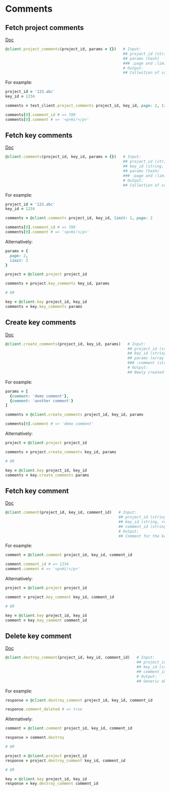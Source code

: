 # Comments

## Fetch project comments

[Doc](https://developers.lokalise.com/reference/list-project-comments)

```ruby
@client.project_comments(project_id, params = {})   # Input:
                                                    ## project_id (string, required)
                                                    ## params (hash)
                                                    ### :page and :limit
                                                    # Output:
                                                    ## Collection of comments available in the given project
```

For example:

```ruby
project_id = '123.abc'
key_id = 1234

comments = test_client.project_comments project_id, key_id, page: 2, limit: 3

comments[0].comment_id # => 789
comments[0].comment # => '<p>Hi!</p>'
```

## Fetch key comments

[Doc](https://developers.lokalise.com/reference/list-key-comments)

```ruby
@client.comments(project_id, key_id, params = {})   # Input:
                                                    ## project_id (string, required)
                                                    ## key_id (string, required)
                                                    ## params (hash)
                                                    ### :page and :limit
                                                    # Output:
                                                    ## Collection of comments available for the specified key in the given project
```

For example:

```ruby
project_id = '123.abc'
key_id = 1234

comments = @client.comments project_id, key_id, limit: 1, page: 2

comments[0].comment_id # => 789
comments[0].comment # => '<p>Hi!</p>'
```

Alternatively:

```ruby
params = {
  page: 2,
  limit: 3
}

project = @client.project project_id

comments = project.key_comments key_id, params

# OR

key = @client.key project_id, key_id
comments = key.key_comments params
```

## Create key comments

[Doc](https://developers.lokalise.com/reference/create-comments)

```ruby
@client.create_comments(project_id, key_id, params)   # Input:
                                                      ## project_id (string, required)
                                                      ## key_id (string, required)
                                                      ## params (array or hash, required) - contains parameter of newly created comments. Pass array of hashes to create multiple comments, or a hash to create a single comment
                                                      ### :comment (string, required)
                                                      # Output:
                                                      ## Newly created comment
```

For example:

```ruby
params = [
  {comment: 'demo comment'},
  {comment: 'another comment'}
]

comments = @client.create_comments project_id, key_id, params

comments[0].comment # => 'demo comment'
```

Alternatively:

```ruby
project = @client.project project_id

comments = project.create_comments key_id, params

# OR

key = @client.key project_id, key_id
comments = key.create_comments params
```

## Fetch key comment

[Doc](https://developers.lokalise.com/reference/retrieve-a-comment)

```ruby
@client.comment(project_id, key_id, comment_id)   # Input:
                                                  ## project_id (string, required)
                                                  ## key_id (string, required)
                                                  ## comment_id (string, required)
                                                  # Output:
                                                  ## Comment for the key in the given project
```

For example:

```ruby
comment = @client.comment project_id, key_id, comment_id

comment.comment_id # => 1234
comment.comment # => '<p>Hi!</p>'
```

Alternatively:

```ruby
project = @client.project project_id

comment = project.key_comment key_id, comment_id

# OR

key = @client.key project_id, key_id
comment = key.key_comment comment_id
```

## Delete key comment

[Doc](https://developers.lokalise.com/reference/delete-a-comment)

```ruby
@client.destroy_comment(project_id, key_id, comment_id)   # Input:
                                                          ## project_id (string, required)
                                                          ## key_id (string, required)
                                                          ## comment_id (string, required)
                                                          # Output:
                                                          ## Generic object with the project id and "comment_deleted"=>true
```

For example:

```ruby
response = @client.destroy_comment project_id, key_id, comment_id

response.comment_deleted # => true
```

Alternatively:

```ruby
comment = @client.comment project_id, key_id, comment_id

response = comment.destroy

# OR

project = @client.project project_id
response = project.destroy_comment key_id, comment_id

# OR

key = @client.key project_id, key_id
response = key.destroy_comment comment_id
```
